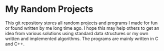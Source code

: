 My Random Projects
==================

This git repository stores all random projects and programs I made for fun or found written by me long time ago. I hope this may help others to get an idea from various solutions using standard data structures or my own written and implemented algorithms. The programs are mainly written in C and C++.
